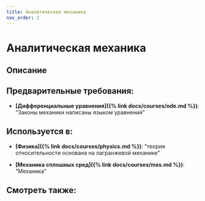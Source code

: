 ```yaml
---
title: Аналитическая механика
nav_order: 2
---
```


# Аналитическая механика


## Описание 


## Предварительные требования:

- **[Дифференциальные уравнения]({% link docs/courses/ode.md %})**: "Законы механики написаны языком уравнений"



## Используется в:

- **[Физика]({% link docs/courses/physics.md %})**: "теория относительности основана на лагранжевой механике"


- **[Механика сплошных сред]({% link docs/courses/mss.md %})**: "Механика"



## Смотреть также:
